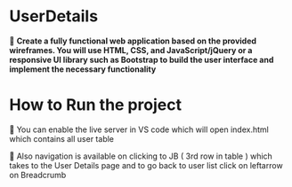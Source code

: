 # UserDetails
 
🎯 **Create a fully functional web application based on the provided wireframes. You will use HTML, CSS, and JavaScript/jQuery or a responsive UI library such as Bootstrap to build the user interface and implement the necessary functionality**

# How to Run the project
📌 You can enable the live server in VS code which will open index.html which contains all user table

🧭 Also navigation is available on clicking to JB ( 3rd row in table ) which takes to the User Details page and to go back to user list click on leftarrow on Breadcrumb
